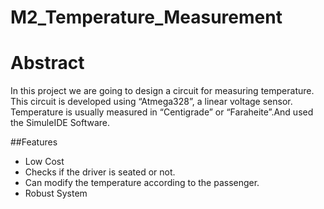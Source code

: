 # M2_Temperature_Measurement

# Abstract

In this project we are going to design a circuit for measuring temperature. This circuit is developed using “Atmega328”, a linear voltage sensor. Temperature is usually measured in “Centigrade” or “Faraheite”.And used the SimuleIDE Software.

##Features
- Low Cost 
- Checks if the driver is seated or not.
- Can modify the temperature according to the passenger.
- Robust System
